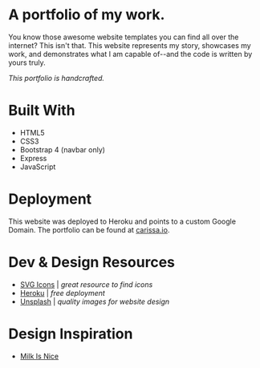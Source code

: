 # A portfolio of my work.

You know those awesome website templates you can find all over the internet? This isn't that. This website represents my story, showcases my work, and demonstrates what I am capable of--and the code is written by yours truly.

*_This portfolio is handcrafted._*

# Built With
* HTML5
* CSS3
* Bootstrap 4 (navbar only)
* Express
* JavaScript

# Deployment 

This website was deployed to Heroku and points to a custom Google Domain. The portfolio can be found at [carissa.io](carissa.io).

# Dev & Design Resources
* [SVG Icons](https://iconmonstr.com/)  | _great resource to find icons_
* [Heroku](https://dashboard.heroku.com/apps) | _free deployment_
* [Unsplash](https://unsplash.com/) | _quality images for website design_

# Design Inspiration
* [Milk Is Nice](https://milkisnice.com/)

